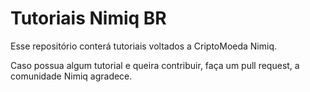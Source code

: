 # Tutoriais Nimiq BR

Esse repositório conterá tutoriais voltados a CriptoMoeda Nimiq.



Caso possua algum tutorial e queira contribuir, faça um pull request, a comunidade Nimiq agradece.